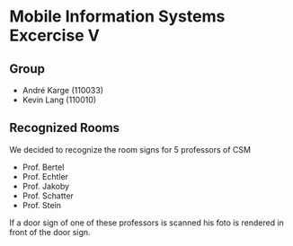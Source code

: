 # Mobile Information Systems Excercise V

## Group
- André Karge (110033)
- Kevin Lang  (110010)

## Recognized Rooms
We decided to recognize the room signs for 5 professors of CSM
- Prof. Bertel
- Prof. Echtler
- Prof. Jakoby
- Prof. Schatter
- Prof. Stein

If a door sign of one of these professors is scanned his foto is rendered in front of the door sign.
